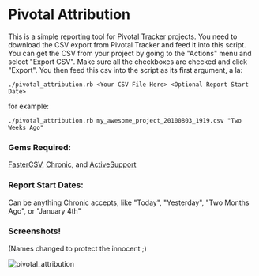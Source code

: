 Pivotal Attribution
===================

This is a simple reporting tool for Pivotal Tracker projects.
You need to download the CSV export from Pivotal Tracker and feed it into this script. You can get the CSV from your project by going to the "Actions" menu and select "Export CSV". Make sure all the checkboxes are checked and click "Export". You then feed this csv into the script as its first argument, a la:

    ./pivotal_attribution.rb <Your CSV File Here> <Optional Report Start Date>

for example:

    ./pivotal_attribution.rb my_awesome_project_20100803_1919.csv "Two Weeks Ago"

### Gems Required:

[FasterCSV](http://rubygems.org/gems/fastercsv), [Chronic](http://rubygems.org/gems/chronic), and [ActiveSupport](http://rubygems.org/gems/activesupport)

### Report Start Dates:

Can be anything [Chronic](http://rubygems.org/gems/chronic) accepts, like "Today", "Yesterday", "Two Months Ago", or "January 4th"

### Screenshots!

(Names changed to protect the innocent ;)

![pivotal_attribution](http://loki.ws/~josh/pivotal_attribution.png)

